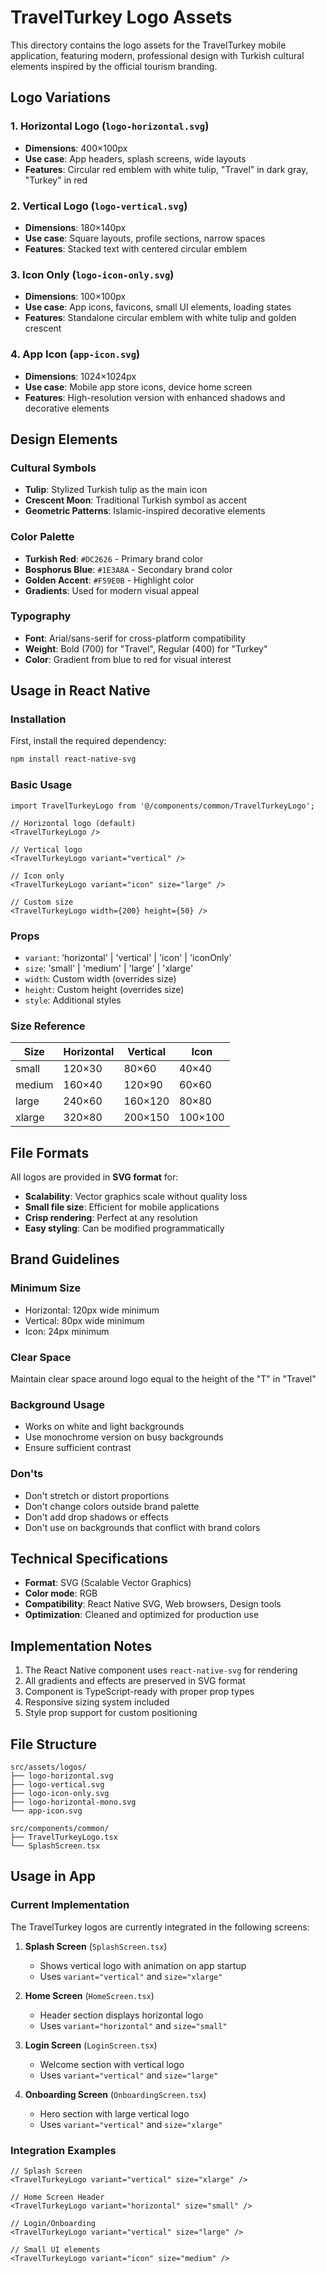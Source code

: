 # TravelTurkey Logo Assets

This directory contains the logo assets for the TravelTurkey mobile application, featuring modern, professional design with Turkish cultural elements inspired by the official tourism branding.

## Logo Variations

### 1. Horizontal Logo (`logo-horizontal.svg`)

- **Dimensions**: 400×100px
- **Use case**: App headers, splash screens, wide layouts
- **Features**: Circular red emblem with white tulip, "Travel" in dark gray, "Turkey" in red

### 2. Vertical Logo (`logo-vertical.svg`)

- **Dimensions**: 180×140px
- **Use case**: Square layouts, profile sections, narrow spaces
- **Features**: Stacked text with centered circular emblem

### 3. Icon Only (`logo-icon-only.svg`)

- **Dimensions**: 100×100px
- **Use case**: App icons, favicons, small UI elements, loading states
- **Features**: Standalone circular emblem with white tulip and golden crescent

### 4. App Icon (`app-icon.svg`)

- **Dimensions**: 1024×1024px
- **Use case**: Mobile app store icons, device home screen
- **Features**: High-resolution version with enhanced shadows and decorative elements

## Design Elements

### Cultural Symbols

- **Tulip**: Stylized Turkish tulip as the main icon
- **Crescent Moon**: Traditional Turkish symbol as accent
- **Geometric Patterns**: Islamic-inspired decorative elements

### Color Palette

- **Turkish Red**: `#DC2626` - Primary brand color
- **Bosphorus Blue**: `#1E3A8A` - Secondary brand color
- **Golden Accent**: `#F59E0B` - Highlight color
- **Gradients**: Used for modern visual appeal

### Typography

- **Font**: Arial/sans-serif for cross-platform compatibility
- **Weight**: Bold (700) for "Travel", Regular (400) for "Turkey"
- **Color**: Gradient from blue to red for visual interest

## Usage in React Native

### Installation

First, install the required dependency:

```bash
npm install react-native-svg
```

### Basic Usage

```tsx
import TravelTurkeyLogo from '@/components/common/TravelTurkeyLogo';

// Horizontal logo (default)
<TravelTurkeyLogo />

// Vertical logo
<TravelTurkeyLogo variant="vertical" />

// Icon only
<TravelTurkeyLogo variant="icon" size="large" />

// Custom size
<TravelTurkeyLogo width={200} height={50} />
```

### Props

- `variant`: 'horizontal' | 'vertical' | 'icon' | 'iconOnly'
- `size`: 'small' | 'medium' | 'large' | 'xlarge'
- `width`: Custom width (overrides size)
- `height`: Custom height (overrides size)
- `style`: Additional styles

### Size Reference

| Size   | Horizontal | Vertical | Icon    |
| ------ | ---------- | -------- | ------- |
| small  | 120×30     | 80×60    | 40×40   |
| medium | 160×40     | 120×90   | 60×60   |
| large  | 240×60     | 160×120  | 80×80   |
| xlarge | 320×80     | 200×150  | 100×100 |

## File Formats

All logos are provided in **SVG format** for:

- **Scalability**: Vector graphics scale without quality loss
- **Small file size**: Efficient for mobile applications
- **Crisp rendering**: Perfect at any resolution
- **Easy styling**: Can be modified programmatically

## Brand Guidelines

### Minimum Size

- Horizontal: 120px wide minimum
- Vertical: 80px wide minimum
- Icon: 24px minimum

### Clear Space

Maintain clear space around logo equal to the height of the "T" in "Travel"

### Background Usage

- Works on white and light backgrounds
- Use monochrome version on busy backgrounds
- Ensure sufficient contrast

### Don'ts

- Don't stretch or distort proportions
- Don't change colors outside brand palette
- Don't add drop shadows or effects
- Don't use on backgrounds that conflict with brand colors

## Technical Specifications

- **Format**: SVG (Scalable Vector Graphics)
- **Color mode**: RGB
- **Compatibility**: React Native SVG, Web browsers, Design tools
- **Optimization**: Cleaned and optimized for production use

## Implementation Notes

1. The React Native component uses `react-native-svg` for rendering
2. All gradients and effects are preserved in SVG format
3. Component is TypeScript-ready with proper prop types
4. Responsive sizing system included
5. Style prop support for custom positioning

## File Structure

```
src/assets/logos/
├── logo-horizontal.svg
├── logo-vertical.svg
├── logo-icon-only.svg
├── logo-horizontal-mono.svg
└── app-icon.svg

src/components/common/
├── TravelTurkeyLogo.tsx
└── SplashScreen.tsx
```

## Usage in App

### Current Implementation

The TravelTurkey logos are currently integrated in the following screens:

1. **Splash Screen** (`SplashScreen.tsx`)

   - Shows vertical logo with animation on app startup
   - Uses `variant="vertical"` and `size="xlarge"`

2. **Home Screen** (`HomeScreen.tsx`)

   - Header section displays horizontal logo
   - Uses `variant="horizontal"` and `size="small"`

3. **Login Screen** (`LoginScreen.tsx`)

   - Welcome section with vertical logo
   - Uses `variant="vertical"` and `size="large"`

4. **Onboarding Screen** (`OnboardingScreen.tsx`)
   - Hero section with large vertical logo
   - Uses `variant="vertical"` and `size="xlarge"`

### Integration Examples

```tsx
// Splash Screen
<TravelTurkeyLogo variant="vertical" size="xlarge" />

// Home Screen Header
<TravelTurkeyLogo variant="horizontal" size="small" />

// Login/Onboarding
<TravelTurkeyLogo variant="vertical" size="large" />

// Small UI elements
<TravelTurkeyLogo variant="icon" size="medium" />
```
